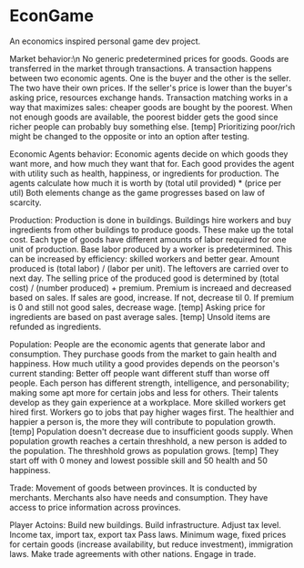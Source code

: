 # EconGame
An economics inspired personal game dev project.

Market behavior:\n
No generic predetermined prices for goods.
Goods are transferred in the market through transactions.
A transaction happens between two economic agents. One is the buyer and the other is the seller.
The two have their own prices. If the seller's price is lower than the buyer's asking price, resources exchange hands.
Transaction matching works in a way that maximizes sales: cheaper goods are bought by the poorest.
When not enough goods are available, the poorest bidder gets the good since richer people can probably buy something else.
[temp] Prioritizing poor/rich might be changed to the opposite or into an option after testing.

Economic Agents behavior:
Economic agents decide on which goods they want more, and how much they want that for.
Each good provides the agent with utility such as health, happiness, or ingredients for production.
The agents calculate how much it is worth by (total util provided) * (price per util)
Both elements change as the game progresses based on law of scarcity.

Production:
Production is done in buildings.
Buildings hire workers and buy ingredients from other buildings to produce goods. These make up the total cost.
Each type of goods have different amounts of labor required for one unit of production.
Base labor produced by a worker is predetermined. This can be increased by efficiency: skilled workers and better gear.
Amount produced is (total labor) / (labor per unit). The leftovers are carried over to next day.
The selling price of the produced good is determined by (total cost) / (number produced) + premium.
Premium is increaed and decreased based on sales. If sales are good, increase. If not, decrease til 0.
If premium is 0 and still not good sales, decrease wage.
[temp] Asking price for ingredients are based on past average sales.
[temp] Unsold items are refunded as ingredients.

Population:
People are the economic agents that generate labor and consumption.
They purchase goods from the market to gain health and happiness.
How much utility a good provides depends on the peorson's current standing: Better off people want different stuff than worse off people.
Each person has different strength, intelligence, and personability; making some apt more for certain jobs and less for others.
Their talents develop as they gain experience at a workplace.
More skilled workers get hired first. Workers go to jobs that pay higher wages first.
The healthier and happier a person is, the more they will contribute to population growth.
[temp] Population doesn't decrease due to insufficient goods supply.
When population growth reaches a certain threshhold, a new person is added to the population.
The threshhold grows as population grows.
[temp] They start off with 0 money and lowest possible skill and 50 health and 50 happiness.

Trade:
Movement of goods between provinces.
It is conducted by merchants. Merchants also have needs and consumption. They have access to price information across provinces.

Player Actoins:
Build new buildings.
Build infrastructure.
Adjust tax level. Income tax, import tax, export tax
Pass laws. Minimum wage, fixed prices for certain goods (increase availability, but reduce investment), immigration laws.
Make trade agreements with other nations.
Engage in trade.
